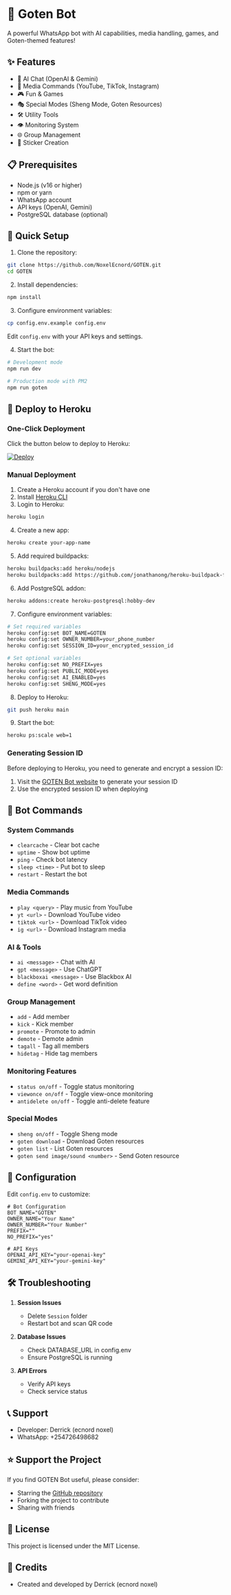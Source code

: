 # 🐉 Goten Bot

A powerful WhatsApp bot with AI capabilities, media handling, games, and Goten-themed features!

## ✨ Features

- 🤖 AI Chat (OpenAI & Gemini)
- 🎵 Media Commands (YouTube, TikTok, Instagram)
- 🎮 Fun & Games
- 🎭 Special Modes (Sheng Mode, Goten Resources)
- 🛠️ Utility Tools
- 👁️ Monitoring System
- 🌐 Group Management
- 🎨 Sticker Creation

## 📋 Prerequisites

- Node.js (v16 or higher)
- npm or yarn
- WhatsApp account
- API keys (OpenAI, Gemini)
- PostgreSQL database (optional)

## 🚀 Quick Setup

1. Clone the repository:
```bash
git clone https://github.com/NoxelEcnord/GOTEN.git
cd GOTEN
```

2. Install dependencies:
```bash
npm install
```

3. Configure environment variables:
```bash
cp config.env.example config.env
```
Edit `config.env` with your API keys and settings.

4. Start the bot:
```bash
# Development mode
npm run dev

# Production mode with PM2
npm run goten
```

## 📱 Deploy to Heroku

### One-Click Deployment

Click the button below to deploy to Heroku:

[![Deploy](https://www.herokucdn.com/deploy/button.svg)](https://heroku.com/deploy?template=https://github.com/NoxelEcnord/GOTEN)

### Manual Deployment

1. Create a Heroku account if you don't have one
2. Install [Heroku CLI](https://devcenter.heroku.com/articles/heroku-cli)
3. Login to Heroku:
```bash
heroku login
```

4. Create a new app:
```bash
heroku create your-app-name
```

5. Add required buildpacks:
```bash
heroku buildpacks:add heroku/nodejs
heroku buildpacks:add https://github.com/jonathanong/heroku-buildpack-ffmpeg-latest
```

6. Add PostgreSQL addon:
```bash
heroku addons:create heroku-postgresql:hobby-dev
```

7. Configure environment variables:
```bash
# Set required variables
heroku config:set BOT_NAME=GOTEN
heroku config:set OWNER_NUMBER=your_phone_number
heroku config:set SESSION_ID=your_encrypted_session_id

# Set optional variables
heroku config:set NO_PREFIX=yes
heroku config:set PUBLIC_MODE=yes
heroku config:set AI_ENABLED=yes
heroku config:set SHENG_MODE=yes
```

8. Deploy to Heroku:
```bash
git push heroku main
```

9. Start the bot:
```bash
heroku ps:scale web=1
```

### Generating Session ID

Before deploying to Heroku, you need to generate and encrypt a session ID:

1. Visit the [GOTEN Bot website](https://static-goten.onrender.com/) to generate your session ID
2. Use the encrypted session ID when deploying

## 🤖 Bot Commands

### System Commands
- `clearcache` - Clear bot cache
- `uptime` - Show bot uptime
- `ping` - Check bot latency
- `sleep <time>` - Put bot to sleep
- `restart` - Restart the bot

### Media Commands
- `play <query>` - Play music from YouTube
- `yt <url>` - Download YouTube video
- `tiktok <url>` - Download TikTok video
- `ig <url>` - Download Instagram media

### AI & Tools
- `ai <message>` - Chat with AI
- `gpt <message>` - Use ChatGPT
- `blackboxai <message>` - Use Blackbox AI
- `define <word>` - Get word definition

### Group Management
- `add` - Add member
- `kick` - Kick member
- `promote` - Promote to admin
- `demote` - Demote admin
- `tagall` - Tag all members
- `hidetag` - Hide tag members

### Monitoring Features
- `status on/off` - Toggle status monitoring
- `viewonce on/off` - Toggle view-once monitoring
- `antidelete on/off` - Toggle anti-delete feature

### Special Modes
- `sheng on/off` - Toggle Sheng mode
- `goten download` - Download Goten resources
- `goten list` - List Goten resources
- `goten send image/sound <number>` - Send Goten resource

## 🔧 Configuration

Edit `config.env` to customize:

```env
# Bot Configuration
BOT_NAME="GOTEN"
OWNER_NAME="Your Name"
OWNER_NUMBER="Your Number"
PREFIX=""
NO_PREFIX="yes"

# API Keys
OPENAI_API_KEY="your-openai-key"
GEMINI_API_KEY="your-gemini-key"
```

## 🛠️ Troubleshooting

1. **Session Issues**
   - Delete `Session` folder
   - Restart bot and scan QR code

2. **Database Issues**
   - Check DATABASE_URL in config.env
   - Ensure PostgreSQL is running

3. **API Errors**
   - Verify API keys
   - Check service status

## 📞 Support

- Developer: Derrick (ecnord noxel)
- WhatsApp: +254726498682

## ⭐ Support the Project

If you find GOTEN Bot useful, please consider:
- Starring the [GitHub repository](https://github.com/NoxelEcnord/GOTEN)
- Forking the project to contribute
- Sharing with friends

## 📝 License

This project is licensed under the MIT License.

## 🙏 Credits

- Created and developed by Derrick (ecnord noxel) 